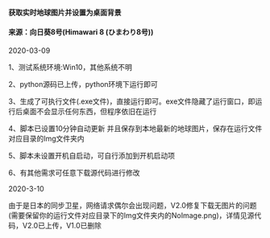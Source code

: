 #### 获取实时地球图片并设置为桌面背景

#### 来源：向日葵8号(Himawari 8 (ひまわり8号))



2020-03-09

1、测试系统环境:Win10，其他系统不明

2、python源码已上传，python环境下运行即可

3、生成了可执行文件(.exe文件)，直接运行即可。exe文件隐藏了运行窗口，即运行后桌面不会显示任何东西，但程序依旧在运行

4、脚本已设置10分钟自动更新 并且保存到本地最新的地球图片，保存在运行文件对应目录的Img文件夹内

5、脚本未设置开机自启动，可自行添加到开机启动项

6、有其他需求可任意下载源代码进行修改



2020-3-10

由于是日本的同步卫星，网络请求偶尔会出现问题，V2.0修复下载无图片的问题(需要保留你的运行文件对应目录下的Img文件夹内的NoImage.png)，详情见源代码，V2.0已上传，V1.0已删除



